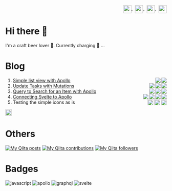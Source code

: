 <p align="right">
<a href="your link" target="blank">
  <img align="center" src="https://cdn.jsdelivr.net/npm/simple-icons@3.0.1/icons/twitter.svg" alt="" height="25" width="25" />
</a>&nbsp;
<a href="your link" target="blank">
  <img align="center" src="https://cdn.jsdelivr.net/npm/simple-icons@3.0.1/icons/linkedin.svg" alt="" height="25" width="25" />
</a>&nbsp;
<a href="your link" target="blank">
  <img align="center" src="https://cdn.jsdelivr.net/npm/simple-icons@3.0.1/icons/instagram.svg" alt="" height="25" width="25" />
</a>&nbsp;
<a href="your link" target="blank">
  <img align="center" src="https://cdn.jsdelivr.net/npm/simple-icons@3.0.1/icons/youtube.svg" alt="" height="25" width="25" />
</a>
</p>

# Hi there 👋

I'm a craft beer lover :beer:. Currently charging :battery: ...


# Blog

1. [Simple list view with Apollo](https://gist.github.com/narutaro/cd0006bc0d066fc6548534b1c1a36fb0) <img align="right" src="https://img.shields.io/static/v1?label=&message=javascript&color=gray&style=flat&logo=javascript"><img align="right" src="https://img.shields.io/static/v1?label=&message=apollo&color=gray&style=flat&logo=apollographql">
2. [Update Tasks with Mutations](https://gist.github.com/narutaro/d0033155abb47cb5a8be05c3a0c5ebc7) <img align="right" src="https://img.shields.io/static/v1?label=&message=javascript&color=gray&style=flat&logo=javascript"><img align="right" src="https://img.shields.io/static/v1?label=&message=apollo&color=gray&style=flat&logo=apollographql"><img align="right" src="https://img.shields.io/static/v1?label=&message=graphql&color=gray&style=flat&logo=graphql">
3. [Query to Search for an Item with Apollo](https://gist.github.com/narutaro/823f29425c47bc7eda5ab260fdc2c26c) <img align="right" src="https://img.shields.io/static/v1?label=&message=javascript&color=gray&style=flat&logo=javascript"><img align="right" src="https://img.shields.io/static/v1?label=&message=apollo&color=gray&style=flat&logo=apollographql"><img align="right" src="https://img.shields.io/static/v1?label=&message=graphql&color=gray&style=flat&logo=graphql">
4. [Connecting Svelte to Apollo](https://gist.github.com/narutaro/7f85ccb919159026f0bc8cb22d872fec) <img align="right" src="https://img.shields.io/static/v1?label=&message=javascript&color=gray&style=flat&logo=javascript"><img align="right" src="https://img.shields.io/static/v1?label=&message=apollo&color=gray&style=flat&logo=apollographql"><img align="right" src="https://img.shields.io/static/v1?label=&message=graphql&color=gray&style=flat&logo=graphql"><img align="right" src="https://img.shields.io/static/v1?label=&message=svelte&color=gray&style=flat&logo=svelte">
5. Testing the simple icons as is <img align="right" width="18" src="https://unpkg.com/simple-icons@v5/icons/javascript.svg" /><img align="right" width="18" src="https://unpkg.com/simple-icons@v5/icons/graphql.svg" /><img align="right" width="18" src="https://unpkg.com/simple-icons@v5/icons/svelte.svg" />


<img height="20" width="20" src="https://unpkg.com/simple-icons@v5/icons/javascript.svg" />

# Others

[![My Qiita posts](https://qiita-badge.apiapi.app/s/narutaro/posts.svg)](http://qiita.com/narutaro)
[![My Qiita contributions](https://qiita-badge.apiapi.app/s/narutaro/contributions.svg)](http://qiita.com/narutaro)
[![My Qiita followers](https://qiita-badge.apiapi.app/s/narutaro/followers.svg)](http://qiita.com/narutaro)


# Badges

![javascript](https://img.shields.io/static/v1?label=&message=javascript&color=gray&style=flat&logo=javascript)
![apollo](https://img.shields.io/static/v1?label=&message=apollo&color=gray&style=flat&logo=apollographqll&logoColor=#311C87)
![graphql](https://img.shields.io/static/v1?label=&message=graphql&color=gray&style=flat&logo=graphqll&logoColor=)
![svelte](https://img.shields.io/static/v1?label=&message=svelte&color=gray&style=flat&logo=svelte)


<!--
https://simpleicons.org/
https://github.com/simple-icons/simple-icons/blob/develop/slugs.md
https://github.com/simple-icons/simple-icons
-->
